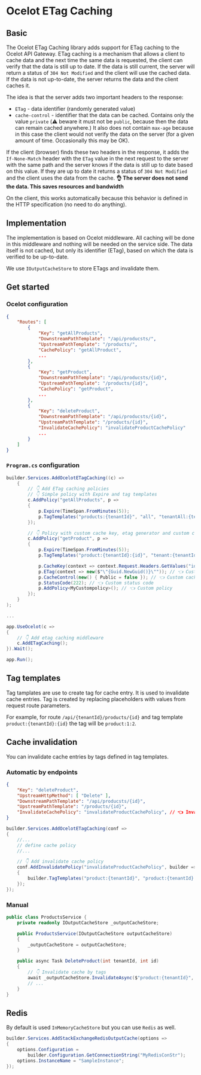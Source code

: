 # Ocelot ETag Caching

## Basic

The Ocelot ETag Caching library adds support for ETag caching to the Ocelot API Gateway.
ETag caching is a mechanism that allows a client to cache data and the next time the same data is requested,
the client can verify that the data is still up to date. If the data is still current, the server will return a status
of `304 Not Modified` and the client will use the cached data. If the data is not up-to-date,
the server returns the data and the client caches it.

The idea is that the server adds two important headers to the response:

- `ETag` - data identifier (randomly generated value)
- `cache-control` - identifier that the data can be cached. Contains only the value `private` (⚠️ beware it must not be `public`, because then the data can remain cached anywhere.) It also does not contain `max-age` because in this case the client would not verify the data on the server (for a given amount of time. Occasionally this may be OK).

If the client (browser) finds these two headers in the response, it adds the `If-None-Match` header with the `ETag`
value in the next request to the server with the same path and the server knows if the data is still up to date
based on this value. If they are up to date it returns a status of `304 Not Modified` and the client uses the data from the cache.
**👌 The server does not send the data. This saves resources and bandwidth**

On the client, this works automatically because this behavior is defined in the HTTP specification (no need to do anything).

## Implementation

The implementation is based on Ocelot middleware. All caching will be done in this middleware and nothing
will be needed on the service side. The data itself is not cached, but only its identifier (ETag), 
based on which the data is verified to be up-to-date.

We use `IOutputCacheStore` to store ETags and invalidate them.

## Get started

### Ocelot configuration

```json
{
    "Routes": [
        {
            "Key": "getAllProducts",
            "DownstreamPathTemplate": "/api/producsts/",
            "UpstreamPathTemplate": "/products/",
            "CachePolicy": "getAllProduct",
            ...
        },
        {
            "Key": "getProduct",
            "DownstreamPathTemplate": "/api/producsts/{id}",
            "UpstreamPathTemplate": "/products/{id}",
            "CachePolicy": "getProduct",
            ...
        },
        {
            "Key": "deleteProduct",
            "DownstreamPathTemplate": "/api/producsts/{id}",
            "UpstreamPathTemplate": "/products/{id}",
            "InvalidateCachePolicy": "invalidateProductCachePolicy"
            ...
        }
    ]
}
```

### `Program.cs` configuration

```csharp
builder.Services.AddOcelotETagCaching((c) =>
    {
        // 👇 Add ETag caching policies
        // 👇 Simple policy with Expire and tag templates
        c.AddPolicy("getAllProducts", p =>
        {
            p.Expire(TimeSpan.FromMinutes(5));
            p.TagTemplates("products:{tenantId}", "all", "tenantAll:{tenantId}");
        });

        // 👇 Policy with custom cache key, etag generator and custom cache control
        c.AddPolicy("getProduct", p =>
        {
            p.Expire(TimeSpan.FromMinutes(5));
            p.TagTemplates("product:{tenantId}:{id}", "tenant:{tenantId}:all", "all");

            p.CacheKey(context => context.Request.Headers.GetValues("id").FirstOrDefault()); // 👈 Custom cache key
            p.ETag(context => new($"\"{Guid.NewGuid()}\"")); // 👈 Custom etag
            p.CacheControl(new() { Public = false }); // 👈 Custom cache control
            p.StatusCode(222); // 👈 Custom status code
            p.AddPolicy<MyCustompolicy>(); // 👈 Custom policy
        });
    }
);

...

app.UseOcelot(c =>
{
    // 👇 Add etag caching middleware
    c.AddETagCaching();
}).Wait();

app.Run();
```

## Tag templates

Tag tamplates are use to create tag for cache entry. It is used to invalidate cache entries.
Tag is created by replacing placeholders with values from request route parameters.

For example, for route `/api/{tenantId}/products/{id}` and tag template `product:{tenantId}:{id}` the tag will be `product:1:2`.

## Cache invalidation

You can invalidate cache entries by tags defined in tag templates.

### Automatic by endpoints

```json
{
    "Key": "deleteProduct",
    "UpstreamHttpMethod": [ "Delete" ],
    "DownstreamPathTemplate": "/api/producsts/{id}",
    "UpstreamPathTemplate": "/products/{id}",
    "InvalidateCachePolicy": "invalidateProductCachePolicy", // 👈 Invalidate cache policy
}
```

```csharp
builder.Services.AddOcelotETagCaching(conf =>
{
    //...
    // define cache policy
    //...

    // 👇 Add invalidate cache policy
    conf.AddInvalidatePolicy("invalidateProductCachePolicy", builder =>
    {
        builder.TagTemplates("product:{tenantId}", "product:{tenantId}:{id}");
    });
});
```

### Manual

```csharp
public class ProductsService {
    private readonly IOutputCacheStore _outputCacheStore;

    public ProductsService(IOutputCacheStore outputCacheStore)
    {
        _outputCacheStore = outputCacheStore;
    }

    public async Task DeleteProduct(int tenantId, int id)
    {
        // 👇 Invalidate cache by tags
        await _outputCacheStore.InvalidateAsync($"product:{tenantId}", $"product:{tenantId}:{id}");
        // ...
    }
}
```

## Redis

By default is used `InMemoryCacheStore` but you can use `Redis` as well.

```csharp
builder.Services.AddStackExchangeRedisOutputCache(options =>
{
    options.Configuration = 
        builder.Configuration.GetConnectionString("MyRedisConStr");
    options.InstanceName = "SampleInstance";
});
```
